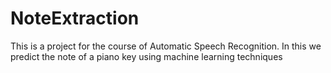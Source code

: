 # NoteExtraction
This is a project for the course of Automatic Speech Recognition. In this we predict the note of a piano key using machine learning techniques
